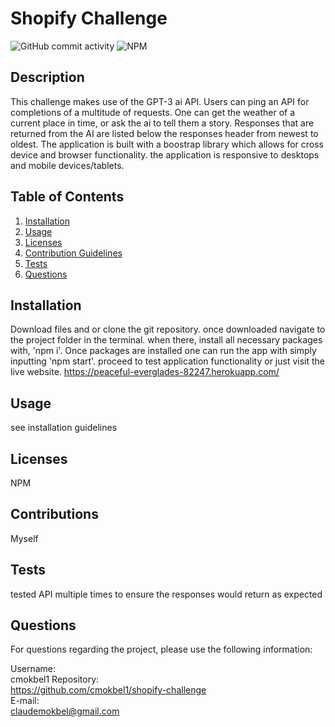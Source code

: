# Shopify Challenge
![GitHub commit activity](https://img.shields.io/github/commit-activity/m/cmokbel1/shopify-challenge)
 ![NPM](https://img.shields.io/npm/l/full)
 
## Description
This challenge makes use of the GPT-3 ai API. Users can ping an API for completions of a multitude of requests. One can get the weather of a current place in time, or ask the ai to tell them a story. Responses that are returned from the AI are listed below the responses header from newest to oldest. The application is built with a boostrap library which allows for cross device and browser functionality. the application is responsive to desktops and mobile devices/tablets.

## Table of Contents
  1. [Installation](#Installation)
  2. [Usage](#Usage)
  3. [Licenses](#Licenses)
  4. [Contribution Guidelines](#Contributions)
  5. [Tests](#Tests)
  6. [Questions](#Questions)

## Installation
Download files and or clone the git repository. once downloaded navigate to the project folder in the terminal. when there, install all necessary packages with, 'npm i'. Once packages are installed one can run the app with simply inputting 'npm start'. proceed to test application functionality or just visit the live website. https://peaceful-everglades-82247.herokuapp.com/

## Usage
see installation guidelines

## Licenses
NPM

## Contributions
Myself

## Tests
tested API multiple times to ensure the responses would return as expected

## Questions
For questions regarding the project, please use the following information:

Username:  
cmokbel1 
 Repository:  
https://github.com/cmokbel1/shopify-challenge  
E-mail:   
claudemokbel@gmail.com
